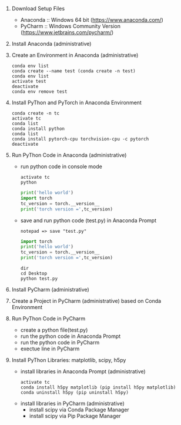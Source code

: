 1. Download Setup Files
    - Anaconda :: Windows 64 bit (https://www.anaconda.com/)
    - PyCharm :: Windows Community Version (https://www.jetbrains.com/pycharm/)

1. Install Anaconda (administrative)

1. Create an Environment in Anaconda (administrative)
     ```text
    conda env list
    conda create --name test (conda create -n test)
    conda env list
    activate test
    deactivate
    conda env remove test
    ```

1. Install PyThon and PyTorch in Anaconda Environment
    ```text
    conda create -n tc
    activate tc
    conda list
    conda install python
    conda list
    conda install pytorch-cpu torchvision-cpu -c pytorch
    deactivate
    ```

1. Run PyThon Code in Anaconda (administrative)
    - run python code in console mode
        ```text
        activate tc
        python
        ```
        
        ```python
        print('hello world')
        import torch
        tc_version = torch.__version__
        print('torch version =',tc_version)      
        ```
    - save and run python code (test.py) in Anaconda Prompt 
        ```text
        notepad => save "test.py"
        ```
        
        ```python
        import torch
        print('hello world')
        tc_version = torch.__version__
        print('torch version =',tc_version) 
        ```
        ```text
        dir
        cd Desktop
        python test.py
        ```
1. Install PyCharm (administrative)

1. Create a Project in PyCharm (administrative) based on Conda Environment

1. Run PyThon Code in PyCharm    
    - create a python file(test.py)
    - run the python code in Anaconda Prompt
    - run the python code in PyCharm
    - exectue line in PyCharm
    
1. Install PyThon Libraries: matplotlib, scipy, h5py
    - install libraries in Anaconda Prompt (administrative)
        ```text
        activate tc
        conda install h5py matplotlib (pip install h5py matplotlib)
        conda uninstall h5py (pip uninstall h5py)        
        ```
    - install libraries in PyCharm (administrative)
        - install scipy via Conda Package Manager
        - install scipy via Pip Package Manager
    
    
